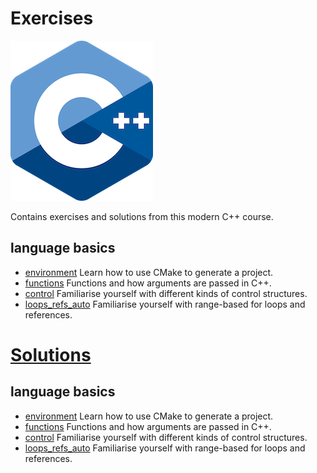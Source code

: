 # Exercises

![logo](../docs/pictures/logo.png)

Contains exercises and solutions from this modern C++ course.

## language basics

* [environment](environment/README.md) Learn how to use CMake to generate a project.
* [functions](functions/README.md) Functions and how arguments are passed in C++.
* [control](control/README.md) Familiarise yourself with different kinds of control structures.
* [loops_refs_auto](loops_refs_auto/README.md) Familiarise yourself with range-based for loops and references.

# [Solutions](solutions/README.md)

## language basics

* [environment](solutions/environment/README.md) Learn how to use CMake to generate a project.
* [functions](solutions/functions/README.md) Functions and how arguments are passed in C++.
* [control](solutions/control/README.md) Familiarise yourself with different kinds of control structures.
* [loops_refs_auto](solutions/loops_refs_auto/README.md) Familiarise yourself with range-based for loops and references.
